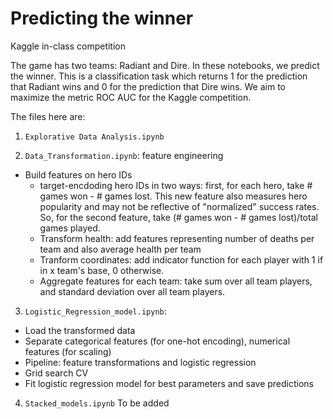 # Predicting the winner
 Kaggle in-class competition
 
The game has two teams: Radiant and Dire. In these notebooks, we predict the winner. This is a classification task which returns 1 for the prediction that Radiant wins and 0 for the prediction that Dire wins. We aim to maximize the metric ROC AUC for the Kaggle competition.

The files here are:

1. `Explorative Data Analysis.ipynb`

2. `Data_Transformation.ipynb`: feature engineering
  * Build features on hero IDs
    + target-encdoding hero IDs in two ways: first, for each hero, take # games won - # games lost. This new feature also measures hero popularity and may not be reflective of "normalized" success rates. So, for the second feature, take (# games won - # games lost)/total games played.
    * Transform health: add features representing number of deaths per team and also average health per team
    * Tranform coordinates: add indicator function for each player with 1 if in x team's base, 0 otherwise.
    * Aggregate features for each team: take sum over all team players, and standard deviation over all team players.

3. `Logistic_Regression_model.ipynb`:
 * Load the transformed data
 * Separate categorical features (for one-hot encoding), numerical features (for scaling)
 * Pipeline: feature transformations and logistic regression
 * Grid search CV
 * Fit logistic regression model for best parameters and save predictions


4. `Stacked_models.ipynb`
To be added
